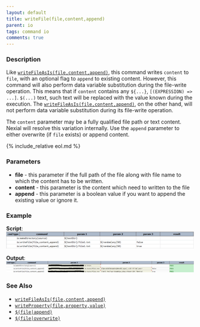 ```yaml
---
layout: default
title: writeFile(file,content,append)
parent: io
tags: command io
comments: true
---
```



### Description
Like [`writeFileAsIs(file,content,append)`](writeFileAsIs(file,content,append)), this command writes `content` to `file`, 
with an optional flag to `append` to existing content. However, this command will also perform data variable 
substitution during the file-write operation. This means that if `content` contains any `${...}`, 
`[(EXPRESSION) => ...]`. `$(...)` text, such text will be replaced with the value known during the execution. 
The [`writeFileAsIs(file,content,append)`](writeFileAsIs(file,content,append)), on the other hand, will not perform
data variable substitution during its file-write operation.

The `content` parameter may be a fully qualified file path or text content. Nexial will resolve this variation 
internally. Use the `append` parameter to either overwrite (if `file` exists) or append content.

{% include_relative eol.md %}


### Parameters
- **file** - this parameter if the full path of the file along with file name to which the content has to be written.
- **content** - this parameter is the content which need to written to the file
- **append** - this parameter is a boolean value if you want to append the existing value or ignore it.


### Example
**Script**:<br/>
![script](image/writeFile_01.png)

**Output**:<br/>
![output](image/writeFile_02.png)


### See Also
- [`writeFileAsIs(file,content,append)`](writeFileAsIs(file,content,append))
- [`writeProperty(file,property,value)`](writeProperty(file,property,value))
- [`$(file|append)`](../../functions/$(file))
- [`$(file|overwrite)`](../../functions/$(file))
